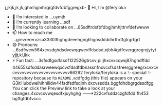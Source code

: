 j,jkjk,jk,jk,ghmhgmhrgrgfdvfdbfggregxb- 👋 Hi, I’m @feryloka
- 👀 I’m interested in ...uymjh
- 🌱 I’m currently learning ...sdf
- 💞️ I’m looking to collaborate on ...65sdftrdsfbfdbgjhmhjttrvfdefweww
- 📫 How to reach me ...grevrerervzsa33303hghgdeeehgnghhgnsddddhrthrtfgtrgrtgrt
- 😄 Pronouns: ...6sdfwew564xcvsdghdsdvewqqwevffdsdsd,njbh4gdfcverggregrejytytyjjt,ki,ikk
- ⚡ Fun fact: ...3sfsdfgsdfasd1122526gtrcxv;pi;jhxcvxcqwq87nghdffdd
44655sdfsddasrweewqxcvsfdsdfdbnassnfnxvcxfsdsfreerggreegrxcvxcvcvvvvvvvvvvvvvvvvvvvvvvv66262
feryloka/feryloka is a ✨ special ✨ repository because its `README.md`dfgdg (this file) appears on your G3itHubdwelhihhilidw44fsdfsdfsdjnh dxcvssdds.bggfdhdbgrgdssdfgg
You can click the Preview link to take a look at your changes.4xcvcxvwqesdfxjuyhghg
--->222cvfsddzczgfdfdd
fh453
bgffgfdbfvccc
